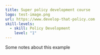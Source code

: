 ```yaml
---
title: Super policy development course
logo: test-image.png
url: https://www.develop-that-policy.com
skill-levels:
  - skill: Policy Development
    level: "1"
---
```

Some notes about this example
